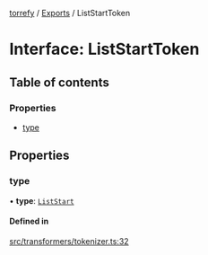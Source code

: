 [torrefy](../README.md) / [Exports](../modules.md) / ListStartToken

# Interface: ListStartToken

## Table of contents

### Properties

- [type](ListStartToken.md#type)

## Properties

### type

• **type**: [`ListStart`](../enums/TokenType.md#liststart)

#### Defined in

[src/transformers/tokenizer.ts:32](https://github.com/Sec-ant/bepjs/blob/f9eb2df/src/transformers/tokenizer.ts#L32)
